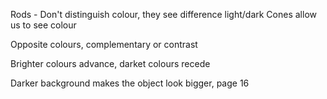 Rods - Don't distinguish colour, they see difference light/dark
Cones allow us to see colour

Opposite colours, complementary or contrast

Brighter colours advance, darket colours recede

Darker background makes the object look bigger, page 16

